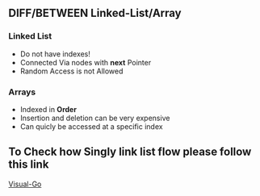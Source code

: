 
## DIFF/BETWEEN Linked-List/Array 
### Linked List
- Do not have indexes!
- Connected Via nodes with **next** Pointer
- Random Access is not Allowed

### Arrays
- Indexed in **Order**
- Insertion and deletion can be very expensive
- Can quicly be accessed at a specific index

## To Check how Singly link list flow please follow this link
[Visual-Go](https://visualgo.net/en/list)